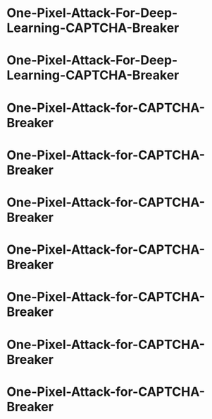 # One-Pixel-Attack-For-Deep-Learning-CAPTCHA-Breaker
# One-Pixel-Attack-For-Deep-Learning-CAPTCHA-Breaker
# One-Pixel-Attack-for-CAPTCHA-Breaker
# One-Pixel-Attack-for-CAPTCHA-Breaker
# One-Pixel-Attack-for-CAPTCHA-Breaker
# One-Pixel-Attack-for-CAPTCHA-Breaker
# One-Pixel-Attack-for-CAPTCHA-Breaker
# One-Pixel-Attack-for-CAPTCHA-Breaker
# One-Pixel-Attack-for-CAPTCHA-Breaker
